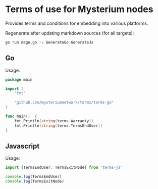 # Terms of use for Mysterium nodes

Provides terms and conditions for embedding into various platforms.

Regenerate after updating markdown sources (for all targets):
```bash
go run mage.go -v GenerateGo GenerateJs
```

## Go

Usage:
```go
package main

import (
	"fmt"

	"github.com/mysteriumnetwork/terms/terms-go"
)

func main()  {
	fmt.Println(string(terms.Warranty))
	fmt.Println(string(terms.TermsEndUser))
}
```

## Javascript

Usage:
```js
import {TermsEndUser, TermsExitNode} from 'terms-js'

console.log(TermsEndUser)
console.log(TermsExitNode)
```